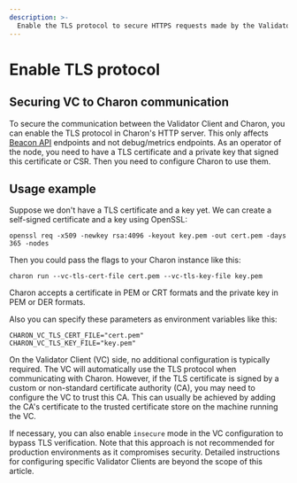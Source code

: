 ```yaml
---
description: >-
  Enable the TLS protocol to secure HTTPS requests made by the Validator Client to Charon.
---
```


# Enable TLS protocol

## Securing VC to Charon communication

To secure the communication between the Validator Client and Charon, you can enable the TLS protocol in Charon's HTTP server. This only affects [Beacon API](https://ethereum.github.io/beacon-APIs/) endpoints and not debug/metrics endpoints. As an operator of the node, you need to have a TLS certificate and a private key that signed this certificate or CSR. Then you need to configure Charon to use them.
## Usage example

Suppose we don't have a TLS certificate and a key yet. We can create a self-signed certificate and a key using OpenSSL:

```
openssl req -x509 -newkey rsa:4096 -keyout key.pem -out cert.pem -days 365 -nodes
```

Then you could pass the flags to your Charon instance like this:

```
charon run --vc-tls-cert-file cert.pem --vc-tls-key-file key.pem
```

Charon accepts a certificate in PEM or CRT formats and the private key in PEM or DER formats.

Also you can specify these parameters as environment variables like this:

```
CHARON_VC_TLS_CERT_FILE="cert.pem"
CHARON_VC_TLS_KEY_FILE="key.pem"
```

On the Validator Client (VC) side, no additional configuration is typically required. The VC will automatically use the TLS protocol when communicating with Charon. However, if the TLS certificate is signed by a custom or non-standard certificate authority (CA), you may need to configure the VC to trust this CA. This can usually be achieved by adding the CA's certificate to the trusted certificate store on the machine running the VC.

If necessary, you can also enable `insecure` mode in the VC configuration to bypass TLS verification. Note that this approach is not recommended for production environments as it compromises security. Detailed instructions for configuring specific Validator Clients are beyond the scope of this article.
